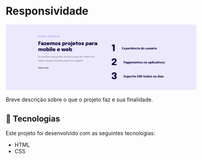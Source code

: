 # Responsividade

![Captura de Tela do Projeto](./.github/preview.png)


Breve descrição sobre o que o projeto faz e sua finalidade.

## 🚀 Tecnologias

Este projeto foi desenvolvido com as seguintes tecnologias:
- HTML
- CSS
